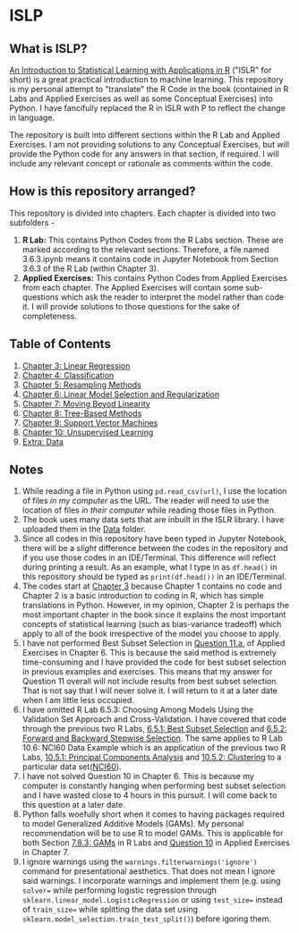 # ISLP

## What is ISLP?

[An Introduction to Statistical Learning with Applications in R](http://www-bcf.usc.edu/~gareth/ISL/) ("ISLR" for short) is a great practical introduction to machine learning. This repository is my personal attempt to "translate" the R Code in the book (contained in R Labs and Applied Exercises as well as some Conceptual Exercises) into Python. I have fancifully replaced the R in ISLR with P to reflect the change in language.

The repository is built into different sections within the R Lab and Applied Exercises. I am not providing solutions to any Conceptual Exercises, but will provide the Python code for any answers in that section, if required. I will include any relevant concept or rationale as comments within the code.  

## How is this repository arranged?

This repository is divided into chapters. Each chapter is divided into two subfolders - 
1. **R Lab:** This contains Python Codes from the R Labs section. These are marked according to the relevant sections. Therefore, a file named 3.6.3.ipynb means it contains code in Jupyter Notebook from Section 3.6.3 of the R Lab (within Chapter 3).
2. **Applied Exercises:** This contains Python Codes from Applied Exercises from each chapter. The Applied Exercises will contain some sub-questions which ask the reader to interpret the model rather than code it. I will provide solutions to those questions for the sake of completeness.

## Table of Contents
1. [Chapter 3: Linear Regression](https://bit.ly/2VsS4cL)
2. [Chapter 4: Classification](http://bit.ly/2H862gG)
3. [Chapter 5: Resampling Methods](http://bit.ly/2RIQ4Ou)
4. [Chapter 6: Linear Model Selection and Regularization](http://bit.ly/2FEiza8)
5. [Chapter 7: Moving Beyod Linearity](http://bit.ly/2CNtKK7)
6. [Chapter 8: Tree-Based Methods](http://bit.ly/2sTm6Jm)
7. [Chapter 9: Support Vector Machines](http://bit.ly/2sXz1Ko)
8. [Chapter 10: Unsupervised Learning](http://bit.ly/2GlxkiJ)
9. [Extra: Data](http://bit.ly/2MmkroK)

## Notes
1. While reading a file in Python using `pd.read_csv(url)`, I use the location of files *in my computer* as the URL. The reader will need to use the location of files *in their computer* while reading those files in Python.
2. The book uses many data sets that are inbuilt in the ISLR library. I have uploaded them in the [Data](http://bit.ly/2MmkroK) folder.
3. Since all codes in this repository have been typed in Jupyter Notebook, there will be a *slight* difference between the codes in the repository and if you use those codes in an IDE/Terminal. This difference will reflect during printing a result. As an example, what I type in as `df.head()` in this repository should be typed as `print(df.head())` in an IDE/Terminal.
4. The codes start at [Chapter 3](https://bit.ly/2VsS4cL) because Chapter 1 contains no code and Chapter 2 is a basic introduction to coding in R, which has simple translations in Python. However, in my opinion, Chapter 2 is perhaps the most important chapter in the book since it explains the most important concepts of statistical learning (such as bias-variance tradeoff) which apply to all of the book irrespective of the model you choose to apply.
5. I have not performed Best Subset Selection in [Question 11.a.](https://github.com/arpanganguli/ISLP/blob/master/Chapter%206/Applied%20Exercises/11.ipynb) of Applied Exercises in Chapter 6. This is because the said method is extremely time-consuming and I have provided the code for best subset selection in previous examples and exercises. This means that my answer for Question 11 overall will not include results from best subset selection. That is not say that I will never solve it. I will return to it at a later date when I am little less occupied.
6. I have omitted R Lab 6.5.3: Choosing Among Models Using the Validation Set Approach and Cross-Validation. I have covered that code through the previous two R Labs, [6.5.1: Best Subset Selection](https://github.com/arpanganguli/ISLP/blob/master/Chapter%206/R%20Lab/6.5.1%20Best%20Subset%20Selection.ipynb) and [6.5.2: Forward and Backward Stepwise Selection](https://github.com/arpanganguli/ISLP/blob/master/Chapter%206/R%20Lab/6.5.2%20Forward%20and%20Backward%20Stepwise%20Selection.ipynb). The same applies to R Lab 10.6: NCI60 Data Example which is an application of the previous two R Labs, [10.5.1: Principal Components Analysis](https://github.com/arpanganguli/ISLP/blob/master/Chapter%2010/R%20Lab/10.4%20Lab%201%20%20-%20Principal%20Components%20Analysis.ipynb) and [10.5.2: Clustering](https://github.com/arpanganguli/ISLP/blob/master/Chapter%2010/R%20Lab/10.5%20Lab%202%20-%20Clustering.ipynb) to a particular data set([NCI60](https://github.com/arpanganguli/ISLP/blob/master/Data/NCI60.csv)).
7. I have not solved Question 10 in Chapter 6. This is because my computer is constantly hanging when performing best subset selection and I have wasted close to 4 hours in this pursuit. I will come back to this question at a later date.
8. Python falls woefully short when it comes to having packages required to model Generalized Additive Models (GAMs). My personal recommendation will be to use R to model GAMs. This is applicable for both Section [7.8.3: GAMs](https://github.com/arpanganguli/ISLP/blob/master/Chapter%207/R%20Lab/7.8.3%20GAMs.ipynb) in R Labs and [Question 10](https://github.com/arpanganguli/ISLP/blob/master/Chapter%207/Applied%20Exercises/10.ipynb) in Applied Exercises in Chapter 7.
9. I ignore warnings using the `warnings.filterwarnings('ignore')` command for presentational aesthetics. That does not mean I ignore said warnings. I incorporate warnings and implement them (e.g. using `solver=` while performing logistic regression through `sklearn.linear_model.LogisticRegression` or using `test_size=` instead of `train_size=` while splitting the data set using `sklearn.model_selection.train_test_split()`) before igoring them.
